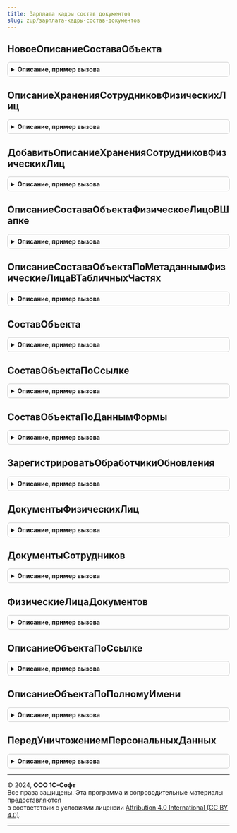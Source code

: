 ```yaml
---
title: Зарплата кадры состав документов
slug: zup/зарплата-кадры-состав-документов
---
```



## НовоеОписаниеСоставаОбъекта
<details style="margin: 1em 0; padding: 0.5em; border: 1px solid #ccc; border-radius: 6px;">

<summary style="font-weight: bold; cursor: pointer;">Описание, пример вызова</summary>

```bsl

// Для методов служебного API использование не контролируем
// АПК:581-выкл
// АПК:299-выкл

// Возвращает описание состава объекта.
//
// Возвращаемое значение:
//  Структура - список параметров состава объекта:
//   * ИмяРеквизитаКраткийСостав                      - Строка - имя реквизита краткий состав объекта
//   * ИмяТабличнойЧастиФизическиеЛица                - Строка - имя табличной части физические лица объекта
//   * ЗаполнятьТабличнуюЧастьФизическиеЛицаДокумента - Булево - заполнять табличную часть Физические лица объекта
//   * ИспользоватьКраткийСостав                      - Булево - заполнять реквизит краткий состав объекта
//   * ЗаполнятьСоставДокументов                      - Булево - заполнять регистр состава документов для отбора в
//                                                               списках и журналов
//   * ЗаполнятьФизическиеЛицаПоСотрудникам           - Булево - заполнять физические лица по сотрудникам в табличных
//                                                               частях/шапке объекта
//   * ИспользоватьОграничениеДоступа                 - Булево - заполнять регистр Физические лица объекта для
//                                                               ограничения доступа
//   * ОписаниеХраненияСотрудниковФизическихЛиц       - Массив - массив структур(см ОписаниеСоставаТабличныхЧастей),
//      Необходим для заполнения физических лиц и/или сотрудников
//      для добавления используется ДобавитьОписаниеХраненияСотрудниковФизическихЛиц
//   * ОписаниеЗаполненияФизическихЛицПоСотрудникам   - Массив - массив структур(см ОписаниеСоставаТабличныхЧастей),
//      Необходим для заполнения физических лиц по сотрудникам
//      для добавления используется ДобавитьОписаниеХраненияСотрудниковФизическихЛиц.
//
Функция НовоеОписаниеСоставаОбъекта() Экспорт
```

Пример вызова
```bsl
Результат = ЗарплатаКадрыСоставДокументов.НовоеОписаниеСоставаОбъекта() 
```
</details>

## ОписаниеХраненияСотрудниковФизическихЛиц
<details style="margin: 1em 0; padding: 0.5em; border: 1px solid #ccc; border-radius: 6px;">

<summary style="font-weight: bold; cursor: pointer;">Описание, пример вызова</summary>

```bsl

// Возвращает описание хранения сотрудников и физических лиц объекта.
//
// Возвращаемое значение:
//  Структура - список параметров хранения сотрудников и физических лиц документа:
//   * ИмяТаблицы             - Строка - имя таблицы с сотрудниками и/или физическими лицами, если данные в шапке,
//                                       указывать Неопределено
//   * ПолеФизическоеЛицо     - Строка - имя поля физическое лицо, если отсутствует, указываем Неопределено
//   * ПолеСотрудник          - Строка - имя поля сотрудник, если отсутствует, указываем Неопределено
//   * ВключатьВКраткийСостав - Булево - включать ли физическое лицо в краткий состав документа.
//
Функция ОписаниеХраненияСотрудниковФизическихЛиц() Экспорт
```

Пример вызова
```bsl
Результат = ЗарплатаКадрыСоставДокументов.ОписаниеХраненияСотрудниковФизическихЛиц() 
```
</details>

## ДобавитьОписаниеХраненияСотрудниковФизическихЛиц
<details style="margin: 1em 0; padding: 0.5em; border: 1px solid #ccc; border-radius: 6px;">

<summary style="font-weight: bold; cursor: pointer;">Описание, пример вызова</summary>

```bsl

// Добавляет в массив описание хранения сотрудников физических лиц.
//
// Параметры:
//			МассивОписаний     - Массив - содержит структуры со свойствами см. НовоеОписаниеСоставаОбъекта.
//			ИмяТаблицы         - Строка - имя таблицы, хранящей сотрудников и/или физические лица
//			ПолеФизическоеЛицо - Строка - имя реквизита ФизическоеЛицо.
//			ПолеСотрудник      - Строка - имя реквизита Сотрудник.
//
Процедура ДобавитьОписаниеХраненияСотрудниковФизическихЛиц(МассивОписаний, ИмяТаблицы = Неопределено, ПолеФизическоеЛицо = Неопределено, ПолеСотрудник = Неопределено) Экспорт
```

Пример вызова
```bsl
ЗарплатаКадрыСоставДокументов.ДобавитьОписаниеХраненияСотрудниковФизическихЛиц(МассивОписаний, ИмяТаблицы, ПолеФизическоеЛицо, ПолеСотрудник);
```
</details>

## ОписаниеСоставаОбъектаФизическоеЛицоВШапке
<details style="margin: 1em 0; padding: 0.5em; border: 1px solid #ccc; border-radius: 6px;">

<summary style="font-weight: bold; cursor: pointer;">Описание, пример вызова</summary>

```bsl

// Возвращает описание состава документа, в случае хранения физических лиц в табличных частях.
//
// Возвращаемое значение:
//  Структура - см. НовоеОписаниеСоставаОбъекта.
//
Функция ОписаниеСоставаОбъектаФизическоеЛицоВШапке(ИмяРеквизитаФизическоеЛицо = "ФизическоеЛицо", ИмяРеквизитаСотрудник = "Сотрудник") Экспорт
```

Пример вызова
```bsl
Результат = ЗарплатаКадрыСоставДокументов.ОписаниеСоставаОбъектаФизическоеЛицоВШапке(ИмяРеквизитаФизическоеЛицо, ИмяРеквизитаСотрудник);
```
</details>

## ОписаниеСоставаОбъектаПоМетаданнымФизическиеЛицаВТабличныхЧастях
<details style="margin: 1em 0; padding: 0.5em; border: 1px solid #ccc; border-radius: 6px;">

<summary style="font-weight: bold; cursor: pointer;">Описание, пример вызова</summary>

```bsl

// Возвращает описание состава объекта по метаданным, в случае хранения физических лиц в табличных частях.
//
// Возвращаемое значение:
//  Структура - см. НовоеОписаниеСоставаОбъекта.
//
Функция ОписаниеСоставаОбъектаПоМетаданнымФизическиеЛицаВТабличныхЧастях(МетаданныеОбъекта) Экспорт
```

Пример вызова
```bsl
Результат = ЗарплатаКадрыСоставДокументов.ОписаниеСоставаОбъектаПоМетаданнымФизическиеЛицаВТабличныхЧастях(МетаданныеОбъекта) 
```
</details>

## СоставОбъекта
<details style="margin: 1em 0; padding: 0.5em; border: 1px solid #ccc; border-radius: 6px;">

<summary style="font-weight: bold; cursor: pointer;">Описание, пример вызова</summary>

```bsl

// Возвращает сотрудников и физических лиц объекта
//
// Параметры:
//	Источник - ДокументОбъект, СправочникОбъект - объект для которого необходимо получить состав,
//				в модуле менеджера соответствующего объекта метаданных должен быть реализован метод
//				ОписаниеСоставаОбъекта
//
// Возвращаемое значение:
//   см. НовыйСоставОбъекта - структура с составом объекта
//
Функция СоставОбъекта(Источник) Экспорт
```

Пример вызова
```bsl
Результат = ЗарплатаКадрыСоставДокументов.СоставОбъекта(Источник) 
```
</details>

## СоставОбъектаПоСсылке
<details style="margin: 1em 0; padding: 0.5em; border: 1px solid #ccc; border-radius: 6px;">

<summary style="font-weight: bold; cursor: pointer;">Описание, пример вызова</summary>

```bsl

// Возвращает сотрудников и физических лиц объекта по ссылке
//
// Параметры:
//	Источник - ДокументСслка, СправочникСсылка - ссылка на объект для которого необходимо получить состав,
//				в модуле менеджера соответствующего объекта метаданных должен быть реализован метод
//				ОписаниеСоставаОбъекта
//
// Возвращаемое значение:
//   см. НовыйСоставОбъекта - структура с составом объекта
//
Функция СоставОбъектаПоСсылке(Ссылка) Экспорт
```

Пример вызова
```bsl
Результат = ЗарплатаКадрыСоставДокументов.СоставОбъектаПоСсылке(Ссылка) 
```
</details>

## СоставОбъектаПоДаннымФормы
<details style="margin: 1em 0; padding: 0.5em; border: 1px solid #ccc; border-radius: 6px;">

<summary style="font-weight: bold; cursor: pointer;">Описание, пример вызова</summary>

```bsl

// Возвращает сотрудников и физических лиц объекта
//
// Параметры:
//	ДанныеФормыОбъекта - ДанныеФормыСтруктура - данные формы содержащие данные объекта
//              для которого необходимо получить состав,
//				в модуле менеджера соответствующего объекта метаданных должен быть реализован метод
//				ОписаниеСоставаОбъекта
//
// Возвращаемое значение:
//   см. НовыйСоставОбъекта - структура с составом объекта
//
Функция СоставОбъектаПоДаннымФормы(ДанныеФормыОбъекта) Экспорт
```

Пример вызова
```bsl
Результат = ЗарплатаКадрыСоставДокументов.СоставОбъектаПоДаннымФормы(ДанныеФормыОбъекта) 
```
</details>

## ЗарегистрироватьОбработчикиОбновления
<details style="margin: 1em 0; padding: 0.5em; border: 1px solid #ccc; border-radius: 6px;">

<summary style="font-weight: bold; cursor: pointer;">Описание, пример вызова</summary>

```bsl

// Добавляет в список Обработчики процедуры-обработчики обновления,
// необходимые данной подсистеме.
//
// Параметры:
//   Обработчики - ТаблицаЗначений - см. описание функции НоваяТаблицаОбработчиковОбновления
//                                   общего модуля ОбновлениеИнформационнойБазы.
//
Процедура ЗарегистрироватьОбработчикиОбновления(Обработчики) Экспорт
```

Пример вызова
```bsl
ЗарплатаКадрыСоставДокументов.ЗарегистрироватьОбработчикиОбновления(Обработчики) 
```
</details>

## ДокументыФизическихЛиц
<details style="margin: 1em 0; padding: 0.5em; border: 1px solid #ccc; border-radius: 6px;">

<summary style="font-weight: bold; cursor: pointer;">Описание, пример вызова</summary>

```bsl

Функция ДокументыФизическихЛиц(МассивФизическихЛиц, ОбъектыМетаданных = Неопределено) Экспорт
```

Пример вызова
```bsl
Результат = ЗарплатаКадрыСоставДокументов.ДокументыФизическихЛиц(МассивФизическихЛиц, ОбъектыМетаданных);
```
</details>

## ДокументыСотрудников
<details style="margin: 1em 0; padding: 0.5em; border: 1px solid #ccc; border-radius: 6px;">

<summary style="font-weight: bold; cursor: pointer;">Описание, пример вызова</summary>

```bsl

Функция ДокументыСотрудников(МассивСотрудников, ОбъектыМетаданных = Неопределено) Экспорт
```

Пример вызова
```bsl
Результат = ЗарплатаКадрыСоставДокументов.ДокументыСотрудников(МассивСотрудников, ОбъектыМетаданных);
```
</details>

## ФизическиеЛицаДокументов
<details style="margin: 1em 0; padding: 0.5em; border: 1px solid #ccc; border-radius: 6px;">

<summary style="font-weight: bold; cursor: pointer;">Описание, пример вызова</summary>

```bsl

Функция ФизическиеЛицаДокументов(МассивДокументов) Экспорт
```

Пример вызова
```bsl
Результат = ЗарплатаКадрыСоставДокументов.ФизическиеЛицаДокументов(МассивДокументов) 
```
</details>

## ОписаниеОбъектаПоСсылке
<details style="margin: 1em 0; padding: 0.5em; border: 1px solid #ccc; border-radius: 6px;">

<summary style="font-weight: bold; cursor: pointer;">Описание, пример вызова</summary>

```bsl

Функция ОписаниеОбъектаПоСсылке(Ссылка) Экспорт
```

Пример вызова
```bsl
Результат = ЗарплатаКадрыСоставДокументов.ОписаниеОбъектаПоСсылке(Ссылка) 
```
</details>

## ОписаниеОбъектаПоПолномуИмени
<details style="margin: 1em 0; padding: 0.5em; border: 1px solid #ccc; border-radius: 6px;">

<summary style="font-weight: bold; cursor: pointer;">Описание, пример вызова</summary>

```bsl

// Возвращает описание объекта по полному имени.
//
// Параметры:
//  ИмяОбъекта - Строка
//
// Возвращаемое значение: см. НовоеОписаниеСоставаОбъекта
Функция ОписаниеОбъектаПоПолномуИмени(ИмяОбъекта) Экспорт
```

Пример вызова
```bsl
Результат = ЗарплатаКадрыСоставДокументов.ОписаниеОбъектаПоПолномуИмени(ИмяОбъекта) 
```
</details>

## ПередУничтожениемПерсональныхДанных
<details style="margin: 1em 0; padding: 0.5em; border: 1px solid #ccc; border-radius: 6px;">

<summary style="font-weight: bold; cursor: pointer;">Описание, пример вызова</summary>

```bsl

// См. ЗащитаПерсональныхДанныхПереопределяемый.ПередУничтожениемПерсональныхДанных
Процедура ПередУничтожениемПерсональныхДанных(Объект, Субъекты, ВыполнитьЗаписьОбъекта) Экспорт
```

Пример вызова
```bsl
ЗарплатаКадрыСоставДокументов.ПередУничтожениемПерсональныхДанных(Объект, Субъекты, ВыполнитьЗаписьОбъекта) 
```
</details>

---

© 2024, **ООО 1С-Софт**  
Все права защищены. Эта программа и сопроводительные материалы предоставляются  
в соответствии с условиями лицензии [Attribution 4.0 International (CC BY 4.0)](https://creativecommons.org/licenses/by/4.0/legalcode).

---
